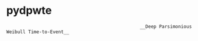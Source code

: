 # pydpwte
                                                     __Deep Parsimonious Weibull Time-to-Event__
